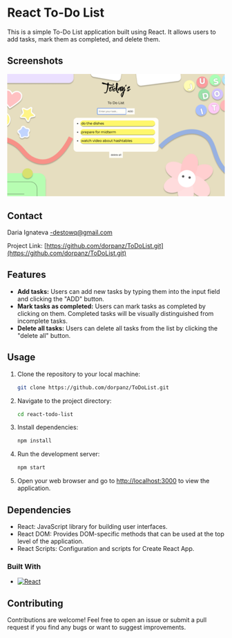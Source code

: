 # React To-Do List

This is a simple To-Do List application built using React. It allows users to add tasks, mark them as completed, and delete them.

## Screenshots

![Main Page](src/projectlook.png)

## Contact

Daria Ignateva -destowq@gmail.com

Project Link: [https://github.com/dorpanz/ToDoList.git](https://github.com/dorpanz/ToDoList.git)

## Features

- **Add tasks:** Users can add new tasks by typing them into the input field and clicking the "ADD" button.
- **Mark tasks as completed:** Users can mark tasks as completed by clicking on them. Completed tasks will be visually distinguished from incomplete tasks.
- **Delete all tasks:** Users can delete all tasks from the list by clicking the "delete all" button.

## Usage

1. Clone the repository to your local machine:
    ```bash
    git clone https://github.com/dorpanz/ToDoList.git
    ```
2. Navigate to the project directory:
    ```bash
    cd react-todo-list
    ```
3. Install dependencies:
    ```bash
    npm install
    ```
4. Run the development server:
    ```bash
    npm start
    ```
5. Open your web browser and go to [http://localhost:3000](http://localhost:3000) to view the application.

## Dependencies

- React: JavaScript library for building user interfaces.
- React DOM: Provides DOM-specific methods that can be used at the top level of the application.
- React Scripts: Configuration and scripts for Create React App.

### Built With
* [![React][React.js]][React-url]

## Contributing

Contributions are welcome! Feel free to open an issue or submit a pull request if you find any bugs or want to suggest improvements.


<!-- MARKDOWN LINKS & IMAGES -->
<!-- https://www.markdownguide.org/basic-syntax/#reference-style-links -->
[React.js]: https://img.shields.io/badge/React-20232A?style=for-the-badge&logo=react&logoColor=61DAFB
[React-url]: https://reactjs.org/
